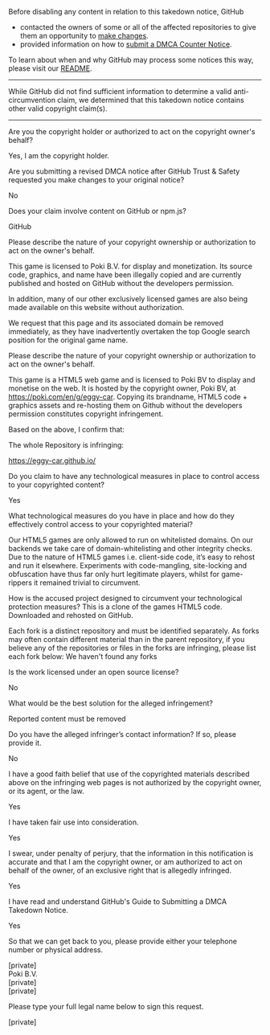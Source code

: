 Before disabling any content in relation to this takedown notice, GitHub
- contacted the owners of some or all of the affected repositories to give them an opportunity to [make changes](https://docs.github.com/en/github/site-policy/dmca-takedown-policy#a-how-does-this-actually-work).
- provided information on how to [submit a DMCA Counter Notice](https://docs.github.com/en/articles/guide-to-submitting-a-dmca-counter-notice).

To learn about when and why GitHub may process some notices this way, please visit our [README](https://github.com/github/dmca/blob/master/README.md#anatomy-of-a-takedown-notice).

---

While GitHub did not find sufficient information to determine a valid anti-circumvention claim, we determined that this takedown notice contains other valid copyright claim(s).

---

Are you the copyright holder or authorized to act on the copyright owner's behalf?  

Yes, I am the copyright holder.


Are you submitting a revised DMCA notice after GitHub Trust & Safety requested you make changes to your original notice?

No


Does your claim involve content on GitHub or npm.js?

GitHub


Please describe the nature of your copyright ownership or authorization to act on the owner's behalf.

This game is licensed to Poki B.V. for display and monetization. Its source code, graphics, and name have been illegally copied and are currently published and hosted on GitHub without the developers permission.

In addition, many of our other exclusively licensed games are also being made available on this website without authorization.

We request that this page and its associated domain be removed immediately, as they have inadvertently overtaken the top Google search position for the original game name.


Please describe the nature of your copyright ownership or authorization to act on the owner's behalf.

This game is a HTML5 web game and is licensed to Poki BV to display and monetise on the web. It is hosted by the copyright owner, Poki BV, at https://poki.com/en/g/eggy-car. Copying its brandname, HTML5 code + graphics assets and re-hosting them on Github without the developers permission constitutes copyright infringement.


Based on the above, I confirm that:

The whole Repository is infringing: 

https://eggy-car.github.io/

Do you claim to have any technological measures in place to control access to your copyrighted content?

Yes


What technological measures do you have in place and how do they effectively control access to your copyrighted material?

Our HTML5 games are only allowed to run on whitelisted domains. On our backends we take care of domain-whitelisting and other integrity checks. Due to the nature of HTML5 games i.e. client-side code, it’s easy to rehost and run it elsewhere. Experiments with code-mangling, site-locking and obfuscation have thus far only hurt legitimate players, whilst for game-rippers it remained trivial to circumvent.


How is the accused project designed to circumvent your technological protection measures?
This is a clone of the games HTML5 code. Downloaded and rehosted on GitHub.


Each fork is a distinct repository and must be identified separately. As forks may often contain different material than in the parent repository, if you believe any of the repositories or files in the forks are infringing, please list each fork below:
We haven't found any forks


Is the work licensed under an open source license?

No


What would be the best solution for the alleged infringement?

Reported content must be removed


Do you have the alleged infringer’s contact information? If so, please provide it.

No


I have a good faith belief that use of the copyrighted materials described above on the infringing web pages is not authorized by the copyright owner, or its agent, or the law.

Yes


I have taken fair use into consideration.

Yes


I swear, under penalty of perjury, that the information in this notification is accurate and that I am the copyright owner, or am authorized to act on behalf of the owner, of an exclusive right that is allegedly infringed.

Yes


I have read and understand GitHub's Guide to Submitting a DMCA Takedown Notice.

Yes


So that we can get back to you, please provide either your telephone number or physical address.

[private]  
Poki B.V.  
[private]  
[private]  

Please type your full legal name below to sign this request.

[private]  

